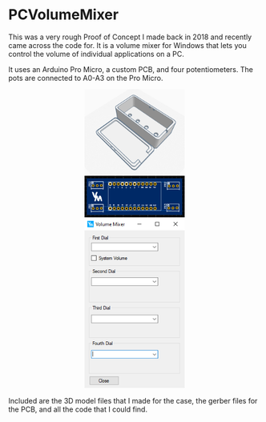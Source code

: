 # PCVolumeMixer

This was a very rough Proof of Concept I made back in 2018 and recently came across the code for. It is a volume mixer for Windows that lets you control the volume of individual applications on a PC.

It uses an Arduino Pro Micro, a custom PCB, and four potentiometers.
The pots are connected to A0-A3 on the Pro Micro.

<p align="center">
<img alt="3D Printed Case" src="https://github.com/blaketilghman/PCVolumeMixer/blob/master/images/Case.PNG?raw=true" width="200"></br>
<img alt="Custom PCB" src="https://github.com/blaketilghman/PCVolumeMixer/blob/master/images/PCB.PNG?raw=true" width="200"></br>
<img alt="Screenshot" src="https://github.com/blaketilghman/PCVolumeMixer/blob/master/images/Capture.PNG?raw=true" width="200"></br>
</p>

Included are the 3D model files that I made for the case, the gerber files for the PCB, and all the code that I could find.
